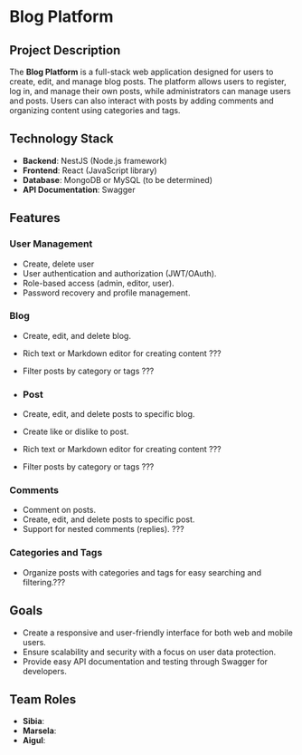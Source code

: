 # Blog Platform

## Project Description
The **Blog Platform** is a full-stack web application designed for users to create, edit, and manage blog posts. The platform allows users to register, log in, and manage their own posts, while administrators can manage users and posts. Users can also interact with posts by adding comments and organizing content using categories and tags.

## Technology Stack
- **Backend**: NestJS (Node.js framework)
- **Frontend**: React (JavaScript library)
- **Database**: MongoDB or MySQL (to be determined)
- **API Documentation**: Swagger

## Features

### User Management
- Create, delete user
- User authentication and authorization (JWT/OAuth).
- Role-based access (admin, editor, user).
- Password recovery and profile management.

### Blog 
- Create, edit, and delete blog.
- Rich text or Markdown editor for creating content ???
- Filter posts by category or tags ???

- ### Post
- Create, edit, and delete posts to specific blog.
- Create like or dislike to post.
- Rich text or Markdown editor for creating content ???
- Filter posts by category or tags ???

### Comments
- Comment on posts.
- Create, edit, and delete posts to specific post.
- Support for nested comments (replies).  ???

### Categories and Tags
- Organize posts with categories and tags for easy searching and filtering.???

## Goals
- Create a responsive and user-friendly interface for both web and mobile users.
- Ensure scalability and security with a focus on user data protection.
- Provide easy API documentation and testing through Swagger for developers.

## Team Roles
- **Sibia**:
- **Marsela**:
- **Aigul**: 

